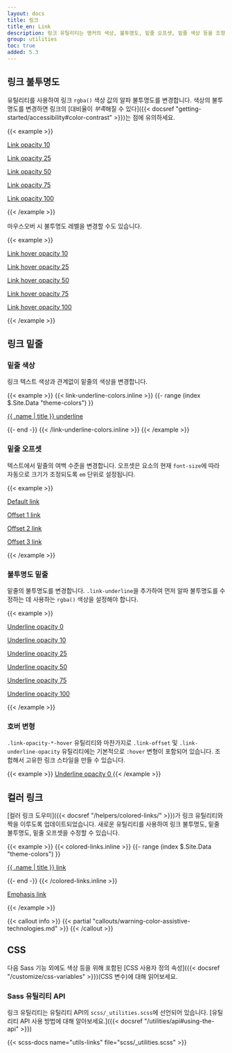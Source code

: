 ```yaml
---
layout: docs
title: 링크
title_en: Link
description: 링크 유틸리티는 앵커의 색상, 불투명도, 밑줄 오프셋, 밑줄 색상 등을 조정하여 앵커의 스타일을 지정하는 데 사용됩니다.
group: utilities
toc: true
added: 5.3
---
```


## 링크 불투명도

유틸리티를 사용하여 링크 `rgba()` 색상 값의 알파 불투명도를 변경합니다. 색상의 불투명도를 변경하면 링크의 [대비율이 *부족*해질 수 있다]({{< docsref "getting-started/accessibility#color-contrast" >}})는 점에 유의하세요.

{{< example >}}
<p><a class="link-opacity-10" href="#">Link opacity 10</a></p>
<p><a class="link-opacity-25" href="#">Link opacity 25</a></p>
<p><a class="link-opacity-50" href="#">Link opacity 50</a></p>
<p><a class="link-opacity-75" href="#">Link opacity 75</a></p>
<p><a class="link-opacity-100" href="#">Link opacity 100</a></p>
{{< /example >}}

마우스오버 시 불투명도 레벨을 변경할 수도 있습니다.

{{< example >}}
<p><a class="link-opacity-10-hover" href="#">Link hover opacity 10</a></p>
<p><a class="link-opacity-25-hover" href="#">Link hover opacity 25</a></p>
<p><a class="link-opacity-50-hover" href="#">Link hover opacity 50</a></p>
<p><a class="link-opacity-75-hover" href="#">Link hover opacity 75</a></p>
<p><a class="link-opacity-100-hover" href="#">Link hover opacity 100</a></p>
{{< /example >}}

## 링크 밑줄

### 밑줄 색상

링크 텍스트 색상과 관계없이 밑줄의 색상을 변경합니다.

{{< example >}}
{{< link-underline-colors.inline >}}
{{- range (index $.Site.Data "theme-colors") }}
<p><a href="#" class="link-underline-{{ .name }}">{{ .name | title }} underline</a></p>
{{- end -}}
{{< /link-underline-colors.inline >}}
{{< /example >}}

### 밑줄 오프셋

텍스트에서 밑줄의 여백 수준을 변경합니다. 오프셋은 요소의 현재 `font-size`에 따라 자동으로 크기가 조정되도록 `em` 단위로 설정됩니다.

{{< example >}}
<p><a href="#">Default link</a></p>
<p><a class="link-offset-1" href="#">Offset 1 link</a></p>
<p><a class="link-offset-2" href="#">Offset 2 link</a></p>
<p><a class="link-offset-3" href="#">Offset 3 link</a></p>
{{< /example >}}

### 불투명도 밑줄

밑줄의 불투명도를 변경합니다. `.link-underline`을 추가하여 먼저 알파 불투명도를 수정하는 데 사용하는 `rgba()` 색상을 설정해야 합니다.

{{< example >}}
<p><a class="link-offset-2 link-underline link-underline-opacity-0" href="#">Underline opacity 0</a></p>
<p><a class="link-offset-2 link-underline link-underline-opacity-10" href="#">Underline opacity 10</a></p>
<p><a class="link-offset-2 link-underline link-underline-opacity-25" href="#">Underline opacity 25</a></p>
<p><a class="link-offset-2 link-underline link-underline-opacity-50" href="#">Underline opacity 50</a></p>
<p><a class="link-offset-2 link-underline link-underline-opacity-75" href="#">Underline opacity 75</a></p>
<p><a class="link-offset-2 link-underline link-underline-opacity-100" href="#">Underline opacity 100</a></p>
{{< /example >}}

### 호버 변형

`.link-opacity-*-hover` 유틸리티와 마찬가지로 `.link-offset` 및 `.link-underline-opacity` 유틸리티에는 기본적으로 `:hover` 변형이 포함되어 있습니다. 조합해서 고유한 링크 스타일을 만들 수 있습니다.

{{< example >}}
<a class="link-offset-2 link-offset-3-hover link-underline link-underline-opacity-0 link-underline-opacity-75-hover" href="#">
  Underline opacity 0
</a>
{{< /example >}}

## 컬러 링크

[컬러 링크 도우미]({{< docsref "/helpers/colored-links/" >}})가 링크 유틸리티와 짝을 이루도록 업데이트되었습니다. 새로운 유틸리티를 사용하여 링크 불투명도, 밑줄 불투명도, 밑줄 오프셋을 수정할 수 있습니다.

{{< example >}}
{{< colored-links.inline >}}
{{- range (index $.Site.Data "theme-colors") }}
<p><a href="#" class="link-{{ .name }} link-offset-2 link-underline-opacity-25 link-underline-opacity-100-hover">{{ .name | title }} link</a></p>
{{- end -}}
{{< /colored-links.inline >}}
<p><a href="#" class="link-body-emphasis link-offset-2 link-underline-opacity-25 link-underline-opacity-75-hover">Emphasis link</a></p>
{{< /example >}}

{{< callout info >}}
{{< partial "callouts/warning-color-assistive-technologies.md" >}}
{{< /callout >}}

## CSS

다음 Sass 기능 외에도 색상 등을 위해 포함된 [CSS 사용자 정의 속성]({{< docsref "/customize/css-variables" >}})(CSS 변수)에 대해 읽어보세요.

### Sass 유틸리티 API

링크 유틸리티는 유틸리티 API의 `scss/_utilities.scss`에 선언되어 있습니다. [유틸리티 API 사용 방법에 대해 알아보세요.]({{< docsref "/utilities/api#using-the-api" >}})

{{< scss-docs name="utils-links" file="scss/_utilities.scss" >}}
